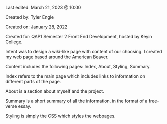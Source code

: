 Last edited: March 21, 2023 @ 10:00

Created by: Tyler Engle

Created on: January 28, 2022

Created for: QAP1 Semester 2 Front End Development, hosted by Keyin College.

Intent was to design a wiki-like page with content of our choosing. I created my web page based around the American Beaver.

Content includes the following pages: Index, About, Styling, Summary.

Index refers to the main page which includes links to information on different parts of the page.

About is a section about myself and the project.

Summary is a short summary of all the information, in the format of a free-verse essay.

Styling is simply the CSS which styles the webpages.
